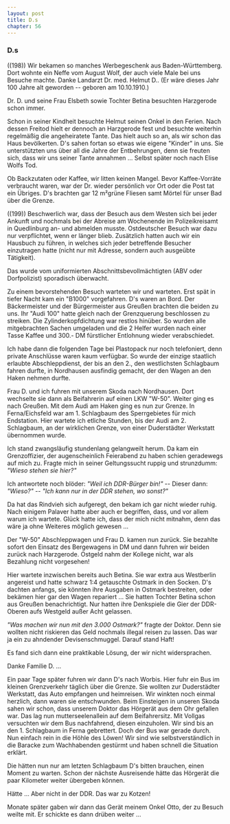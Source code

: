 ```yaml
---  
layout: post
title: D.s
chapter: 56
---  
```


### D.s

((198)) Wir bekamen so manches Werbegeschenk aus Baden-Württemberg. Dort
wohnte ein Neffe vom August Wolf, der auch viele Male bei uns Besuche machte.
Danke Landarzt Dr. med. Helmut D.. (Er wäre dieses Jahr 100 Jahre alt
geworden -- geboren am 10.10.1910.)

Dr. D. und seine Frau Elsbeth sowie Tochter Betina besuchten Harzgerode schon
immer.

Schon in seiner Kindheit besuchte Helmut seinen Onkel in den Ferien. Nach
dessen Freitod hielt er dennoch an Harzgerode fest und besuchte weiterhin
regelmäßig die angeheiratete Tante. Das hielt auch so an, als wir schon das
Haus bevölkerten. D's sahen fortan so etwas wie eigene "Kinder" in uns. Sie
unterstützten uns über all die Jahre der Entbehrungen, denn sie freuten sich,
dass wir uns seiner Tante annahmen … Selbst später noch nach Elise Wolfs Tod.

Ob Backzutaten oder Kaffee, wir litten keinen Mangel. Bevor Kaffee-Vorräte
verbraucht waren, war der Dr. wieder persönlich vor Ort oder die Post tat ein
Übriges. D's brachten gar 12 m²grüne Fliesen samt Mörtel für unser Bad über
die Grenze.

((199)) Beschwerlich war, dass der Besuch aus dem Westen sich bei jeder
Ankunft und nochmals bei der Abreise am Wochenende im Polizeikreisamt in
Quedlinburg an- und abmelden musste. Ostdeutscher Besuch war dazu nur
verpflichtet, wenn er länger blieb. Zusätzlich hatten auch wir ein Hausbuch zu
führen, in welches sich jeder betreffende Besucher einzutragen hatte (nicht
nur mit Adresse, sondern auch ausgeübte Tätigkeit).

Das wurde vom uniformierten Abschnittsbevollmächtigten (ABV oder Dorfpolizist)
sporadisch überwacht.

Zu einem bevorstehenden Besuch warteten wir und warteten. Erst spät in tiefer
Nacht kam ein "B1000" vorgefahren. D's waren an Bord. Der Bäckermeister und
der Bürgermeister aus Greußen brachten die beiden zu uns. Ihr "Audi 100" hatte
gleich nach der Grenzquerung beschlossen zu streiken. Die Zylinderkopfdichtung
war restlos hinüber. So wurden alle mitgebrachten Sachen umgeladen und die 2
Helfer wurden nach einer Tasse Kaffee und 300.- DM fürstlicher Entlohnung
wieder verabschiedet.

Ich habe dann die folgenden Tage bei Plastopack nur noch telefoniert, denn
private Anschlüsse waren kaum verfügbar. So wurde der einzige staatlich
erlaubte Abschleppdienst, der bis an den 2., den westlichsten Schlagbaum
fahren durfte, in Nordhausen ausfindig gemacht, der den Wagen an den Haken
nehmen durfte.

Frau D. und ich fuhren mit unserem Skoda nach Nordhausen. Dort wechselte sie
dann als Beifahrerin auf einen LKW "W-50". Weiter ging es nach Greußen. Mit
dem Audi am Haken ging es nun zur Grenze. In Ferna/Eichsfeld war am 1.
Schlagbaum des Sperrgebietes für mich Endstation. Hier wartete ich etliche
Stunden, bis der Audi am 2. Schlagbaum, an der wirklichen Grenze, von einer
Duderstädter Werkstatt übernommen wurde.

Ich stand zwangsläufig stundenlang gelangweilt herum. Da kam ein
Grenzoffizier, der augenscheinlich Feierabend zu haben schien geradewegs auf
mich zu. Fragte mich in seiner Geltungssucht ruppig und strunzdumm: _"Wieso
stehen sie hier?"_

Ich antwortete noch blöder: _"Weil ich DDR-Bürger bin!"_ -- Dieser dann:
_"Wieso?"_ -- _"Ich kann nur in der DDR stehen, wo sonst?"_

Da hat das Rindvieh sich aufgeregt, den bekam ich gar nicht wieder ruhig. Nach
einigem Palaver hatte aber auch er begriffen, dass, und vor allem warum ich
wartete. Glück hatte ich, dass der mich nicht mitnahm, denn das wäre ja ohne
Weiteres möglich gewesen …

Der "W-50" Abschleppwagen und Frau D. kamen nun zurück. Sie bezahlte sofort
den Einsatz des Bergewagens in DM und dann fuhren wir beiden zurück nach
Harzgerode. Ostgeld nahm der Kollege nicht, war als Bezahlung nicht
vorgesehen!

Hier wartete inzwischen bereits auch Betina. Sie war extra aus Westberlin
angereist und hatte schwarz 1:4 getauschte Ostmark in den Socken. D's dachten
anfangs, sie könnten ihre Ausgaben in Ostmark bestreiten, oder bekämen hier
gar den Wagen repariert … Sie hatten Tochter Betina schon aus Greußen
benachrichtigt. Nur hatten ihre Denkspiele die Gier der DDR-Oberen aufs
Westgeld außer Acht gelassen.

_"Was machen wir nun mit den 3.000 Ostmark?"_ fragte der Doktor. Denn sie
wollten nicht riskieren das Geld nochmals illegal reisen zu lassen. Das war ja
ein zu ahndender Devisenschmuggel. Darauf stand Haft!

Es fand sich dann eine praktikable Lösung, der wir nicht widersprachen.

Danke Familie D. …

Ein paar Tage später fuhren wir dann D's nach Worbis. Hier fuhr ein Bus im
kleinen Grenzverkehr täglich über die Grenze. Sie wollten zur Duderstädter
Werkstatt, das Auto empfangen und heimreisen. Wir winkten noch einmal
herzlich, dann waren sie entschwunden. Beim Einsteigen in unseren Skoda sahen
wir schon, dass unserem Doktor das Hörgerät aus dem Ohr gefallen war. Das lag
nun mutterseelenallein auf dem Beifahrersitz. Mit Vollgas versuchten wir dem
Bus nachfahrend, diesen einzuholen. Wir sind bis an den 1. Schlagbaum in Ferna
gebrettert. Doch der Bus war gerade durch. Nun einfach rein in die Höhle des
Löwen! Wir sind wie selbstverständlich in die Baracke zum Wachhabenden
gestürmt und haben schnell die Situation erklärt.

Die hätten nun nur am letzten Schlagbaum D's bitten brauchen, einen Moment zu
warten. Schon der nächste Ausreisende hätte das Hörgerät die paar Kilometer
weiter übergeben können.

Hätte … Aber nicht in der DDR. Das war zu Kotzen!

Monate später gaben wir dann das Gerät meinem Onkel Otto, der zu Besuch weilte
mit. Er schickte es dann drüben weiter …

